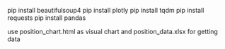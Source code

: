 pip install beautifulsoup4
pip install plotly
pip install tqdm
pip install requests
pip install pandas

use position_chart.html as visual chart and position_data.xlsx for getting data
